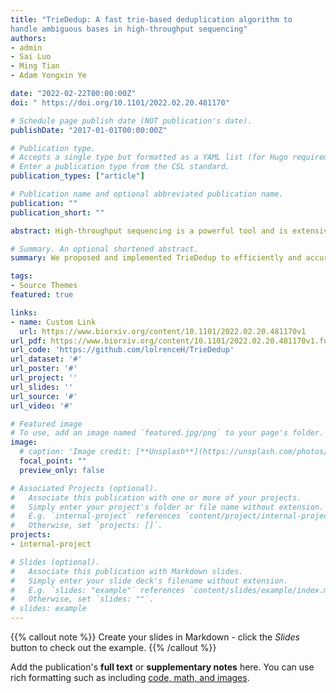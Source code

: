 ```yaml
---
title: "TrieDedup: A fast trie-based deduplication algorithm to
handle ambiguous bases in high-throughput sequencing"
authors:
- admin
- Sai Luo 
- Ming Tian 
- Adam Yongxin Ye

date: "2022-02-22T00:00:00Z"
doi: " https://doi.org/10.1101/2022.02.20.481170"

# Schedule page publish date (NOT publication's date).
publishDate: "2017-01-01T00:00:00Z"

# Publication type.
# Accepts a single type but formatted as a YAML list (for Hugo requirements).
# Enter a publication type from the CSL standard.
publication_types: ["article"]

# Publication name and optional abbreviated publication name.
publication: ""
publication_short: ""

abstract: High-throughput sequencing is a powerful tool and is extensively applied in biological studies. However sequencers may report bases with low qualities and lead to ambiguous bases, 'N's. PCR duplicates introduced in library preparation need to be removed in genomics studies, and several deduplication tools have been developed for this purpose. However, the existing tools cannot deal with 'N's correctly or efficiently. Here we proposed and implemented TrieDedup, which uses trie (prefix tree) structure to compare and store sequences. TrieDedup can handle ambiguous base 'N's, and efficiently deduplicate at the level of raw sequences. We also reduced its memory usage by approximately 20% by implementing restrictedListDict. We benchmarked the performance of the algorithm and showed that TrieDedup can deduplicate reads up to 160-fold faster than pairwise comparison at a cost of 36-fold higher memory usage. TrieDedup algorithm may facilitate PCR deduplication, barcode or UMI assignment and repertoire diversity analysis of large scale high-throughput sequencing datasets with its ultra-fast algorithm that can account for ambiguous bases due to sequencing errors.

# Summary. An optional shortened abstract.
summary: We proposed and implemented TrieDedup to efficiently and accurately deduplicate high-throughput sequencing experiments while accounting for sequencing artifacts. TrieDedup uses trie (prefix tree) structure to compare and store sequences. Our benchmark experiments show TrieDedup can deduplicate reads up to 160-fold faster than pairwise comparison at a cost of 36-fold higher memory usage. 

tags:
- Source Themes
featured: true

links:
- name: Custom Link
  url: https://www.biorxiv.org/content/10.1101/2022.02.20.481170v1
url_pdf: https://www.biorxiv.org/content/10.1101/2022.02.20.481170v1.full.pdf
url_code: 'https://github.com/lolrenceH/TrieDedup'
url_dataset: '#'
url_poster: '#'
url_project: ''
url_slides: ''
url_source: '#'
url_video: '#'

# Featured image
# To use, add an image named `featured.jpg/png` to your page's folder. 
image:
  # caption: 'Image credit: [**Unsplash**](https://unsplash.com/photos/s9CC2SKySJM)'
  focal_point: ""
  preview_only: false

# Associated Projects (optional).
#   Associate this publication with one or more of your projects.
#   Simply enter your project's folder or file name without extension.
#   E.g. `internal-project` references `content/project/internal-project/index.md`.
#   Otherwise, set `projects: []`.
projects:
- internal-project

# Slides (optional).
#   Associate this publication with Markdown slides.
#   Simply enter your slide deck's filename without extension.
#   E.g. `slides: "example"` references `content/slides/example/index.md`.
#   Otherwise, set `slides: ""`.
# slides: example
---
```


{{% callout note %}}
Create your slides in Markdown - click the *Slides* button to check out the example.
{{% /callout %}}

Add the publication's **full text** or **supplementary notes** here. You can use rich formatting such as including [code, math, and images](https://docs.hugoblox.com/content/writing-markdown-latex/).
